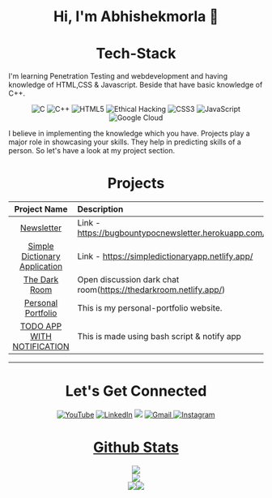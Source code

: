<h1 align="center">Hi, I'm Abhishekmorla 👋</h1>

<h1 align="center">Tech-Stack</h1>

I'm learning Penetration Testing and webdevelopment and having knowledge of HTML,CSS & Javascript. Beside that have basic knowledge of C++.

<p align="center"> 
<img alt="C" src="https://img.shields.io/badge/c-%2300599C.svg?&style=for-the-badge&logo=c&logoColor=white" />
<img alt="C++" src="https://img.shields.io/badge/c++-%2300599C.svg?&style=for-the-badge&logo=c%2B%2B&ogoColor=white" />
<img alt="HTML5" src="https://img.shields.io/badge/html5-%23E34F26.svg?&style=for-the-badge&logo=html5&logoColor=white" />
   <img alt="Ethical Hacking" src="https://camo.githubusercontent.com/00fa50cd02a905a862820a25ee993193103ff3bb19d3dc5c1c5364415a6114de/68747470733a2f2f696d672e736869656c64732e696f2f62616467652f4574686963616c204861636b696e672d53452d626c7565" />
 <img alt="CSS3" src="https://img.shields.io/badge/css3-%231572B6.svg?&style=for-the-badge&logo=css3&logoColor=white" />
 <img alt="JavaScript" src="https://img.shields.io/badge/javascript-%23323330.svg?&style=for-the-badge&logo=javascript&logoColor=%23F7DF1E" />
 <img alt="Google Cloud" src="https://img.shields.io/badge/GoogleCloud-%234285F4.svg?style=for-the-badge&logo=google-cloud&logoColor=white"/>
</p>

I believe in implementing the knowledge which you have. Projects play a major role in showcasing your skills. They help in predicting skills of a person. So let's have a look at my project section.

<h1 align="center">Projects</h1>




| Project Name      | Description | 
| :---:        |    :----   |  
| [Newsletter](https://github.com/abhishekmorla/BugbountyPoc-Newsletter) |  Link - https://bugbountypocnewsletter.herokuapp.com/ | 
| [Simple Dictionary Application](https://github.com/abhishekmorla/dictionary_app) |  Link - https://simpledictionaryapp.netlify.app/ | 
| [The Dark Room](https://github.com/abhishekmorla/thedarkroom) | Open discussion dark chat room(https://thedarkroom.netlify.app/) |
| [Personal Portfolio](http://abhishekmorla.pythonanywhere.com/) | This is my personal-portfolio website. |
| [TODO APP WITH NOTIFICATION ](https://github.com/abhishekmorla/todo-notification) | This is made using bash script & notify app |

<hr>
<h1 align="center">Let's Get Connected</h1>

<div align="center">

<a  href="https://www.youtube.com/c/Abhishek7" target="_blank"><img alt="YouTube" src="https://img.shields.io/badge/Youtube-%23FF0000.svg?style=for-the-badge&logo=YouTube&logoColor=white" /></a>
<a  href="https://www.linkedin.com/in/abhishekmorla/" target="_blank"><img alt="LinkedIn" src="https://img.shields.io/badge/linkedin%20-%230077B5.svg?&style=for-the-badge&logo=linkedin&logoColor=white" /></a>
<a href="https://twitter.com/abhishekmorla" target="_blank"><img src="https://img.shields.io/badge/twitter-%2300acee.svg?&style=for-the-badge&logo=twitter&logoColor=white&alt=twitter" /></a>
<a href="mailto:abhishekmorla87@gmail.com"><img  alt="Gmail" src="https://img.shields.io/badge/Gmail-D14836?style=for-the-badge&logo=gmail&logoColor=white" /><a href="https://www.instagram.com/_abhii.0/" target="_blank">
<img alt="Instagram" src="https://img.shields.io/badge/Instagram-E4405F?style=for-the-badge&logo=instagram&logoColor=white" />


</div>

<h1 align="center">Github Stats</h1>
 <div align="center" >
<img src="https://github-readme-stats.vercel.app/api?username=abhishekmorla&show_icons=true"> 
  <br>
<img src="https://github-readme-stats.vercel.app/api/top-langs/?username=abhishekmorla&layout=compact">
</div> 
<div align="center">
 <img src="https://github-readme-streak-stats.herokuapp.com/?user=abhishekmorla&)"><img src="https://activity-graph.herokuapp.com/graph?username=abhishekmorla&bg_color=FFFFFF&color=000000&line=000000&point=00FF00"></div>
